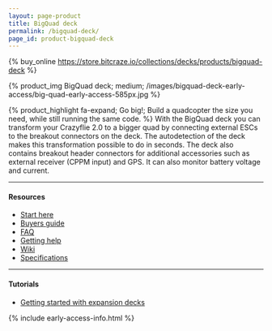 ```yaml
---
layout: page-product
title: BigQuad deck
permalink: /bigquad-deck/
page_id: product-bigquad-deck
---
```


{% buy_online https://store.bitcraze.io/collections/decks/products/bigquad-deck %}

{% product_img BigQuad deck; medium;
/images/bigquad-deck-early-access/big-quad-early-access-585px.jpg
%}

{% product_highlight
fa-expand;
Go big!;
Build a quadcopter the size you need, while still running the same code.
%}
With the BigQuad deck you can transform your Crazyflie 2.0 to a bigger quad by connecting external ESCs to the breakout connectors on the deck. The autodetection of the deck makes this transformation possible to do in seconds. The deck also contains breakout header connectors for additional accessories such as external receiver (CPPM input) and GPS. It can also monitor battery voltage and current.

---

#### Resources

- [Start here](/start/)
- [Buyers guide](/crazyflie-2-0-buyers-guide/)
- [FAQ](/frequently-asked-questions-Crazyflie-2.0/)
- [Getting help](/getting-help/)
- [Wiki](https://wiki.bitcraze.io/projects:crazyflie2:expansionboards:bigquad)
- [Specifications](https://store.bitcraze.io/collections/decks/products/bigquad-deck)

---

#### Tutorials

- [Getting started with expansion decks](/getting-started-with-expansion-decks/)


{% include early-access-info.html %}

